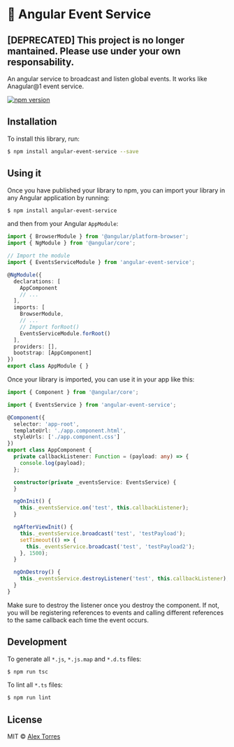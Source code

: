 # :satellite: Angular Event Service

## [DEPRECATED] This project is no longer mantained. Please use under your own responsability. 

An angular service to broadcast and listen global events. It works like Anagular@1 event service.

[![npm version](https://badge.fury.io/js/angular-event-service.svg)](https://badge.fury.io/js/angular-event-service)

## Installation

To install this library, run:

```bash
$ npm install angular-event-service --save
```

## Using it

Once you have published your library to npm, you can import your library in any Angular application by running:

```bash
$ npm install angular-event-service
```

and then from your Angular `AppModule`:

```typescript
import { BrowserModule } from '@angular/platform-browser';
import { NgModule } from '@angular/core';

// Import the module
import { EventsServiceModule } from 'angular-event-service';

@NgModule({
  declarations: [
    AppComponent
    // ...
  ],
  imports: [
    BrowserModule,
    // ...
    // Import forRoot()
    EventsServiceModule.forRoot()
  ],
  providers: [],
  bootstrap: [AppComponent]
})
export class AppModule { }
```

Once your library is imported, you can use it in your app like this:

```typescript
import { Component } from '@angular/core';

import { EventsService } from 'angular-event-service';

@Component({
  selector: 'app-root',
  templateUrl: './app.component.html',
  styleUrls: ['./app.component.css']
})
export class AppComponent {
  private callbackListener: Function = (payload: any) => {
    console.log(payload);
  };

  constructor(private _eventsService: EventsService) {
  }

  ngOnInit() {
    this._eventsService.on('test', this.callbackListener);
  }

  ngAfterViewInit() {
    this._eventsService.broadcast('test', 'testPayload');
    setTimeout(() => {
      this._eventsService.broadcast('test', 'testPayload2');
    }, 1500);
  }

  ngOnDestroy() {
    this._eventsService.destroyListener('test', this.callbackListener);
  }
}
```

Make sure to destroy the listener once you destroy the component. If not, you will be registering references to events and calling different
references to the same callback each time the event occurs.

## Development

To generate all `*.js`, `*.js.map` and `*.d.ts` files:

```bash
$ npm run tsc
```

To lint all `*.ts` files:

```bash
$ npm run lint
```

## License

MIT © [Alex Torres](mailto:aletormat@gmail.com)
